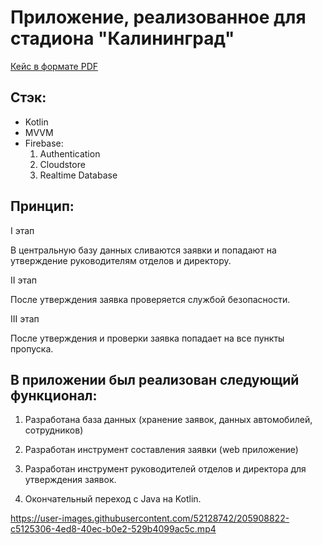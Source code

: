 <h1 align="left">Приложение, реализованное для стадиона "Калининград"</h1>

[Кейс в формате PDF](https://github.com/KirsonBrz/KldStadium/blob/master/ПроектЗаявкиСтадион.pdf)

<h2 align="left">Стэк: </h2>

- Kotlin
- MVVM
- Firebase: 
    1) Authentication
    2) Cloudstore 
    3) Realtime Database


<h2 align="left">Принцип: </h2>

I этап

В центральную базу данных сливаются заявки и попадают на утверждение руководителям
отделов и директору.

II этап

После утверждения заявка проверяется службой
безопасности.

III этап

После утверждения и проверки заявка попадает
на все пункты пропуска.

<h2 align="left">В приложении был реализован следующий функционал: </h1>

1) Разработана база данных (хранение заявок, данных автомобилей, сотрудников)

2) Разработан инструмент составления заявки (web приложение)

3) Разработан инструмент руководителей отделов и
директора для утверждения заявок.

4) Окончательный переход с Java на Kotlin.



https://user-images.githubusercontent.com/52128742/205908822-c5125306-4ed8-40ec-b0e2-529b4099ac5c.mp4




